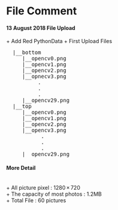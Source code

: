 # File Comment 
<h4> 13 August 2018 File Upload </h4> 
    + Add Red PythonData 
    + First Upload Files
<pre>
  |__bottom
     |__opencv0.png
     |__opencv1.png
     |__opencv2.png
     |__opnecv3.png
          .
          .
          .
     |__opencv29.png
  |__top
     |__opencv0.png
     |__opencv1.png
     |__opencv2.png
     |__opencv3.png
           .
           .
           .
     |__opencv29.png
</pre>

<h4> More Detail </h4>                  </br>
+ All picture pixel : 1280 × 720        </br>
+ The capacity of most photos : 1.2MB   </br>
+ Total File : 60 pictures              </br>
